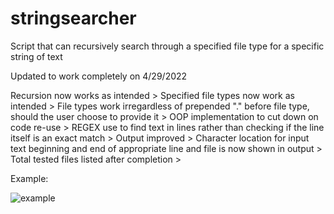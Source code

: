 # stringsearcher
Script that can recursively search through a specified file type for a specific string of text

Updated to work completely on 4/29/2022

Recursion now works as intended >
Specified file types now work as intended >
File types work irregardless of prepended "." before file type, should the user choose to provide it >
OOP implementation to cut down on code re-use >
REGEX use to find text in lines rather than checking if the line itself is an exact match >
Output improved >
Character location for input text beginning and end of appropriate line and file is now shown in output >
Total tested files listed after completion >

Example:

![example](https://user-images.githubusercontent.com/59236083/166077685-de5e8694-8260-4e6f-a914-498bc06bd824.png)
